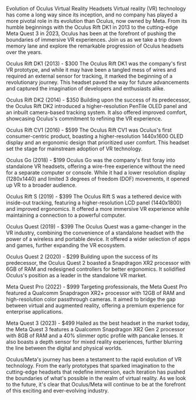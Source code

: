 Evolution of Oculus Virtual Reality Headsets
Virtual reality (VR) technology has come a long way since its inception, and no company has played a more pivotal role in its evolution than Oculus, now owned by Meta. From its humble beginnings with the Oculus Rift DK1 in 2013 to the cutting-edge Meta Quest 3 in 2023, Oculus has been at the forefront of pushing the boundaries of immersive VR experiences. Join us as we take a trip down memory lane and explore the remarkable progression of Oculus headsets over the years.

Oculus Rift DK1 (2013) - $300
The Oculus Rift DK1 was the company's first VR prototype, and while it may have been a tangled mess of wires and required an external sensor for tracking, it marked the beginning of a revolutionary journey. This headset paved the way for future advancements and captured the imagination of developers and enthusiasts alike.


Oculus Rift DK2 (2014) - $350
Building upon the success of its predecessor, the Oculus Rift DK2 introduced a higher-resolution PenTile OLED panel and an inbuilt camera-based tracking system. It also offered improved comfort, showcasing Oculus's commitment to refining the VR experience.


Oculus Rift CV1 (2016) - $599
The Oculus Rift CV1 was Oculus's first consumer-centric product, boasting a higher-resolution 1440x1600 OLED display and an ergonomic design that prioritized user comfort. This headset set the stage for mainstream adoption of VR technology.


Oculus Go (2018) - $199
Oculus Go was the company's first foray into standalone VR headsets, offering a wire-free experience without the need for a separate computer or console. While it had a lower resolution display (1280x1440) and limited 3 degrees of freedom (DOF) movements, it opened up VR to a broader audience.


Oculus Rift S (2019) - $399
The Oculus Rift S was a tethered device with inside-out tracking, featuring a higher-resolution LCD panel (1440x1800) and improved ergonomics. It offered a more immersive VR experience while maintaining a connection to a powerful computer.


Oculus Quest (2019) - $399
The Oculus Quest was a game-changer in the VR industry, combining the convenience of a standalone headset with the power of a wireless and portable device. It offered a wider selection of apps and games, further expanding the VR ecosystem.


Oculus Quest 2 (2020) - $299
Building upon the success of its predecessor, the Oculus Quest 2 boasted a Snapdragon XR2 processor with 6GB of RAM and redesigned controllers for better ergonomics. It solidified Oculus's position as a leader in the standalone VR market.


Meta Quest Pro (2022) - $999
Targeting professionals, the Meta Quest Pro featured a Qualcomm Snapdragon XR2+ processor with 12GB of RAM and high-resolution color passthrough cameras. It aimed to bridge the gap between virtual and augmented reality, offering a premium experience for enterprise applications.


Meta Quest 3 (2023) - $499
Hailed as the best headset in the market today, the Meta Quest 3 features a Qualcomm Snapdragon XR2 Gen 2 processor with 8GB of RAM and a 40% slimmer optic profile with pancake lenses. It also boasts a depth sensor for mixed reality experiences, further blurring the line between the digital and physical worlds.


Oculus/Meta's journey has been a testament to the rapid evolution of VR technology. From the early prototypes that sparked imagination to the cutting-edge headsets that redefine immersion, each iteration has pushed the boundaries of what's possible in the realm of virtual reality. As we look to the future, it's clear that Oculus/Meta will continue to be at the forefront of this exciting and ever-evolving industry.
